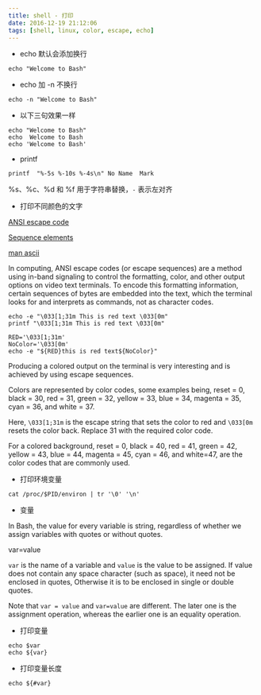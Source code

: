 ```yaml
---
title: shell - 打印
date: 2016-12-19 21:12:06
tags: [shell, linux, color, escape, echo]
---
```



* echo 默认会添加换行

`echo "Welcome to Bash"`

<!--more-->

* echo 加 -n 不换行

`echo -n "Welcome to Bash"`

* 以下三句效果一样

```
echo "Welcome to Bash"
echo  Welcome to Bash
echo 'Welcome to Bash'
```

* printf

`printf  "%-5s %-10s %-4s\n" No Name  Mark`

%s、%c、%d 和 %f 用于字符串替换，`-` 表示左对齐

* 打印不同颜色的文字

[ANSI escape code](https://en.wikipedia.org/wiki/ANSI_escape_code)

[Sequence elements](https://en.wikipedia.org/wiki/ANSI_escape_code#Sequence_elements)

[man ascii](http://man7.org/linux/man-pages/man7/ascii.7.html)

In computing, ANSI escape codes (or escape sequences) are a method using in-band signaling to control the formatting, color, and other output options on video text terminals. To encode this formatting information, certain sequences of bytes are embedded into the text, which the terminal looks for and interprets as commands, not as character codes.

```
echo -e "\033[1;31m This is red text \033[0m"
printf "\033[1;31m This is red text \033[0m"

RED='\033[1;31m'
NoColor='\033[0m'
echo -e "${RED}this is red text${NoColor}"
```
Producing a colored output on the terminal is very interesting and is achieved by using escape sequences.

Colors are represented by color codes, some examples being, reset = 0, black = 30, red = 31, green = 32, yellow = 33, blue = 34, magenta = 35, cyan = 36, and white = 37.

Here, `\033[1;31m` is the escape string that sets the color to red and `\033[0m` resets the color back. Replace 31 with the required color code.

For a colored background, reset = 0, black = 40, red = 41, green = 42, yellow = 43, blue = 44, magenta = 45, cyan = 46, and white=47, are the color codes that are commonly used.

* 打印环境变量

`cat /proc/$PID/environ | tr '\0' '\n'`

* 变量

In Bash, the value for every variable is string, regardless of whether we assign variables with quotes or without quotes.

var=value

`var` is the name of a variable and `value` is the value to be assigned. If value does not contain any space character (such as space), it need not be enclosed in quotes, Otherwise it is to be enclosed in single or double quotes.

Note that `var = value` and `var=value` are different. The later one is the assignment operation, whereas the earlier one is an equality operation.

* 打印变量

```
echo $var
echo ${var}
```

* 打印变量长度

```
echo ${#var}
```
